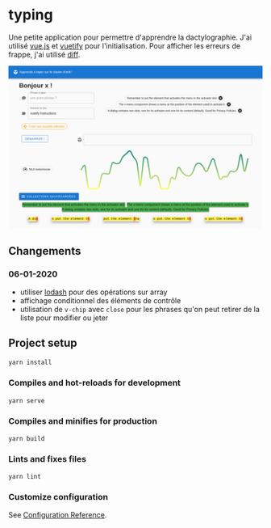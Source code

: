 # typing

Une petite application pour permettre d'apprendre la dactylographie. J'ai utilisé [vue.js](https://vuejs.org) et [vuetify](https://vuetifyjs.com/) pour l'initialisation. Pour afficher les erreurs de frappe, j'ai utilisé [diff](https://www.npmjs.com/package/diff).

![capture d'écran](./src/assets/capture-typing.png)

## Changements
### 06-01-2020
* utiliser [lodash](https://lodash.com/) pour des opérations sur array
* affichage conditionnel des éléments de contrôle
* utilisation de `v-chip` avec `close` pour les phrases qu'on peut retirer de la liste pour modifier ou jeter

## Project setup
```
yarn install
```

### Compiles and hot-reloads for development
```
yarn serve
```

### Compiles and minifies for production
```
yarn build
```

### Lints and fixes files
```
yarn lint
```

### Customize configuration
See [Configuration Reference](https://cli.vuejs.org/config/).
